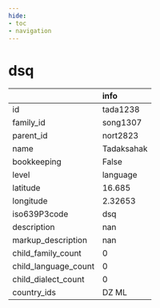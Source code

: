 ```yaml
---
hide:
- toc
- navigation
---
```

# dsq
|                      | info       |
|:---------------------|:-----------|
| id                   | tada1238   |
| family_id            | song1307   |
| parent_id            | nort2823   |
| name                 | Tadaksahak |
| bookkeeping          | False      |
| level                | language   |
| latitude             | 16.685     |
| longitude            | 2.32653    |
| iso639P3code         | dsq        |
| description          | nan        |
| markup_description   | nan        |
| child_family_count   | 0          |
| child_language_count | 0          |
| child_dialect_count  | 0          |
| country_ids          | DZ ML      |